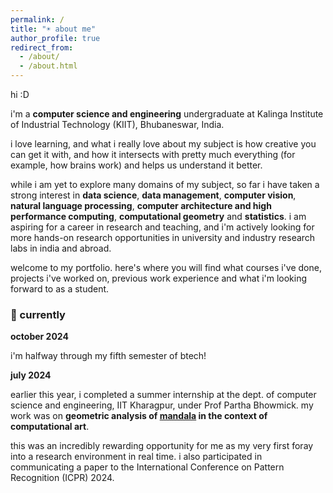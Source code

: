 ```yaml
---
permalink: /
title: "☀️ about me"
author_profile: true
redirect_from: 
  - /about/
  - /about.html
---
```


hi :D

i'm a <b>computer science and engineering</b> undergraduate at Kalinga Institute of Industrial Technology (KIIT), Bhubaneswar, India. 

i love learning, and what i really love about my subject is how creative you can get it with, and how it intersects with pretty much everything (for example, how brains work) and helps us understand it better.

while i am yet to explore many domains of my subject, so far i have taken a strong interest in <b>data science</b>, <b>data management</b>, <b>computer vision</b>, <b>natural language processing</b>, <b>computer architecture and high performance computing</b>, <b>computational geometry</b> and <b>statistics</b>. i am aspiring for a career in research and teaching, and i'm actively looking for more hands-on research opportunities in university and industry research labs in india and abroad. 

welcome to my portfolio. here's where you will find what courses i've done, projects i've worked on, previous work experience and what i'm looking forward to as a student. 

<h3>📍 currently</h3>

<b>october 2024</b> 

i'm halfway through my fifth semester of btech!

<b>july 2024</b>

earlier this year, i completed a summer internship at the dept. of computer science and engineering, IIT Kharagpur, under Prof Partha Bhowmick. my work was on <b>geometric analysis of <a href="https://en.wikipedia.org/wiki/Mandala">mandala</a> in the context of computational art</b>. 

this was an incredibly rewarding opportunity for me as my very first foray into a research environment in real time. i also participated in communicating a paper to the International Conference on Pattern Recognition (ICPR) 2024. 






